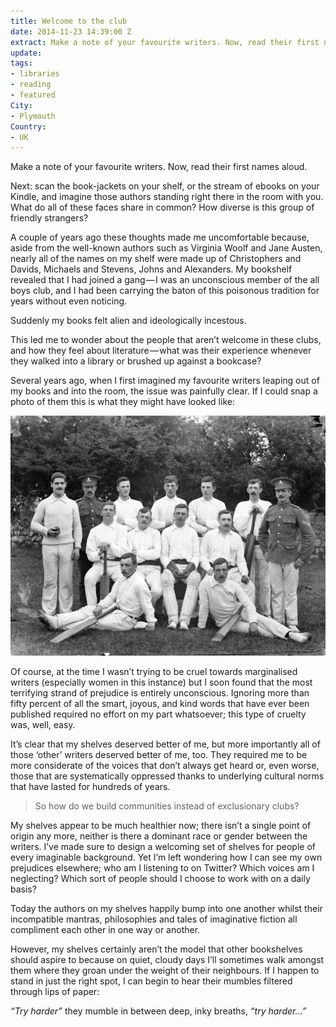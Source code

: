 ```yaml
---
title: Welcome to the club
date: 2014-11-23 14:39:00 Z
extract: Make a note of your favourite writers. Now, read their first names aloud.
update: 
tags:
- libraries
- reading
- featured
City:
- Plymouth
Country:
- UK
---
```


Make a note of your favourite writers. Now, read their first names aloud.

Next: scan the book-jackets on your shelf, or the stream of ebooks on your Kindle, and imagine those authors standing right there in the room with you. What do all of these faces share in common? How diverse is this group of friendly strangers?

A couple of years ago these thoughts made me uncomfortable because, aside from the well-known authors such as Virginia Woolf and Jane Austen, nearly all of the names on my shelf were made up of Christophers and Davids, Michaels and Stevens, Johns and Alexanders. My bookshelf revealed that I had joined a gang — I was an unconscious member of the all boys club, and I had been carrying the baton of this poisonous tradition for years without even noticing.

Suddenly my books felt alien and ideologically incestous.

This led me to wonder about the people that aren’t welcome in these clubs, and how they feel about literature — what was their experience whenever they walked into a library or brushed up against a bookcase?

Several years ago, when I first imagined my favourite writers leaping out of my books and into the room, the issue was painfully clear. If I could snap a photo of them this is what they might have looked like:

![Cricket](/uploads/image-2.jpg)

Of course, at the time I wasn’t trying to be cruel towards marginalised writers (especially women in this instance) but I soon found that the most terrifying strand of prejudice is entirely unconscious. Ignoring more than fifty percent of all the smart, joyous, and kind words that have ever been published required no effort on my part whatsoever; this type of cruelty was, well, easy.

It’s clear that my shelves deserved better of me, but more importantly all of those ‘other’ writers deserved better of me, too. They required me to be more considerate of the voices that don’t always get heard or, even worse, those that are systematically oppressed thanks to underlying cultural norms that have lasted for hundreds of years.

<blockquote class="blockquote--large--center blockquote--large">
<p>So how do we build communities instead of exclusionary clubs?</p>
</blockquote>

My shelves appear to be much healthier now; there isn’t a single point of origin any more, neither is there a dominant race or gender between the writers. I’ve made sure to design a welcoming set of shelves for people of every imaginable background. Yet I’m left wondering how I can see my own prejudices elsewhere; who am I listening to on Twitter? Which voices am I neglecting? Which sort of people should I choose to work with on a daily basis?

Today the authors on my shelves happily bump into one another whilst their incompatible mantras, philosophies and tales of imaginative fiction all compliment each other in one way or another.

However, my shelves certainly aren’t the model that other bookshelves should aspire to because on quiet, cloudy days I’ll sometimes walk amongst them where they groan under the weight of their neighbours. If I happen to stand in just the right spot, I can begin to hear their mumbles filtered through lips of paper:

*“Try harder”* they mumble in between deep, inky breaths, *“try harder…”*
